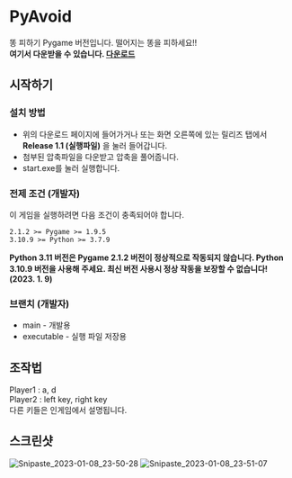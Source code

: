 # PyAvoid
똥 피하기 Pygame 버전입니다. 떨어지는 똥을 피하세요!!\
**여기서 다운받을 수 있습니다. [다운로드](https://github.com/jhk1090/PyAvoid/releases/tag/v.1.1exe)**

## 시작하기
### 설치 방법
* 위의 다운로드 페이지에 들어가거나 또는 화면 오른쪽에 있는 릴리즈 탭에서 **Release 1.1 (실행파일)** 을 눌러 들어갑니다.
* 첨부된 압축파일을 다운받고 압축을 풀어줍니다.
* start.exe를 눌러 실행합니다.

### 전제 조건 (개발자)
이 게임을 실행하려면 다음 조건이 충족되어야 합니다.

```
2.1.2 >= Pygame >= 1.9.5
3.10.9 >= Python >= 3.7.9
```

**Python 3.11 버전은 Pygame 2.1.2 버전이 정상적으로 작동되지 않습니다. Python 3.10.9 버전을 사용해 주세요. 최신 버전 사용시 정상 작동을 보장할 수 없습니다! (2023. 1. 9)**

### 브랜치 (개발자)
 * main - 개발용
 * executable - 실행 파일 저장용

## 조작법
Player1 : a, d  
Player2 : left key, right key  
다른 키들은 인게임에서 설명됩니다.

## 스크린샷
![Snipaste_2023-01-08_23-50-28](https://user-images.githubusercontent.com/72603240/211202926-25d7a5e6-a9df-4568-b8bf-ed53ed4c98fb.png)
![Snipaste_2023-01-08_23-51-07](https://user-images.githubusercontent.com/72603240/211202940-c5232a7b-4b39-4c65-aa44-2b6e1a2c9692.png)